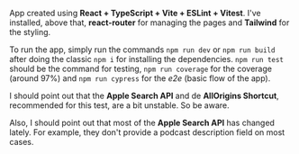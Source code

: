 App created using **React + TypeScript + Vite + ESLint + Vitest**. I've installed, above that, **react-router** for managing the pages and **Tailwind** for the styling.

To run the app, simply run the commands `npm run dev` or `npm run build` after doing the classic `npm i` for installing the dependencies. `npm run test` should be the command for testing, `npm run coverage` for the coverage (around 97%) and `npm run cypress` for the *e2e* (basic flow of the app).

I should point out that the **Apple Search API** and de **AllOrigins Shortcut**, recommended for this test, are a bit unstable. So be aware.

Also, I should point out that most of the **Apple Search API** has changed lately. For example, they don't provide a podcast description field on most cases.